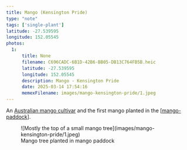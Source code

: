 ```yaml
---
title: Mango (Kensington Pride)
type: "note"
tags: ['single-plant']
latitude: -27.539595
longitude: 152.05545
photos:
  1:
      title: None
      filename: C696CADC-6B1D-42B6-BB05-DB13C764FB5B.heic
      latitude: -27.539595
      longitude: 152.05545
      description: Mango - Kensington Pride
      date: 2025-03-14 17:54:16
      memexFilename: images/mango-kensington-pride/1.jpeg
---
```




An [Australian mango cultivar](https://en.wikipedia.org/wiki/Kensington_Pride) and the first mango planted in the [[mango-paddock]].

<figure markdown>
![Mostly the top of a small mango tree](images/mango-kensington-pride/1.jpeg)
<figcaption>Mango tree planted in mango paddock</figcaption>
</figure>

[//begin]: # "Autogenerated link references for markdown compatibility"
[mango-paddock]: ../mango-paddock "Mango paddock"
[//end]: # "Autogenerated link references"